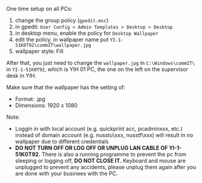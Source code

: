 One time setup on all PCs:  
1. change the group policy (`gpedit.msc`)
2. in gpedit: `User Config > Admin Templates > Desktop > Desktop`
3. in desktop menu, enable the policy for `Desktop Wallpaper`
4. edit the policy, in wallpaper name put `YI-1-51K0T92\commIT\wallpaper.jpg`
5. wallpaper style: Fill

After that, you just need to change the `wallpaper.jpg` in `C:\Windows\commIT\` in `YI-1-51K0T92`, which is YIH 01 PC, the one on the left on the supervisor desk in YIH. 

Make sure that the wallpaper has the setting of:
- Format: .jpg
- Dimensions: 1920 x 1080

Note:
- Loggin in with local account (e.g. quickprint acc, pcadminxxx, etc.) instead of domain account (e.g. nusstu\xxx, nusstf\xxx) will result in no wallpaper due to different credentials
- **DO NOT TURN OFF OR LOG OFF OR UNPLUG LAN CABLE OF YI-1-51K0T92.** There is also a running programme to prevent the pc from sleeping or logging off, **DO NOT CLOSE IT.** Keyboard and mouse are unplugged to prevent any accidents, please unplug them again after you are done with your businees with the PC.  
